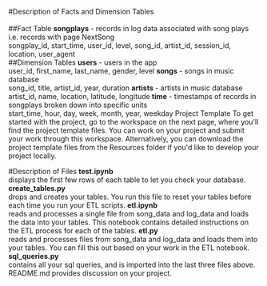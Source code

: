 
#Description of Facts and Dimension Tables
<br>
<br>
##Fact Table
**songplays** - records in log data associated with song plays i.e. records with page NextSong
<br>songplay_id, start_time, user_id, level, song_id, artist_id, session_id, location, user_agent
<br>
##Dimension Tables
**users** - users in the app
<br>user_id, first_name, last_name, gender, level
**songs** - songs in music database
<br>song_id, title, artist_id, year, duration
**artists** - artists in music database
<br>artist_id, name, location, latitude, longitude
**time** - timestamps of records in songplays broken down into specific units
<br>start_time, hour, day, week, month, year, weekday
Project Template
To get started with the project, go to the workspace on the next page, where you'll find the project template files. You can work on your project and submit your work through this workspace. Alternatively, you can download the project template files from the Resources folder if you'd like to develop your project locally.


#Description of Files
**test.ipynb**<br> displays the first few rows of each table to let you check your database.
**create_tables.py**<br> drops and creates your tables. You run this file to reset your tables before each time you run your ETL scripts.
**etl.ipynb**<br> reads and processes a single file from song_data and log_data and loads the data into your tables. This notebook contains detailed instructions on the ETL process for each of the tables.
**etl.py** <br>reads and processes files from song_data and log_data and loads them into your tables. You can fill this out based on your work in the ETL notebook.
**sql_queries.py**<br> contains all your sql queries, and is imported into the last three files above.
README.md provides discussion on your project.